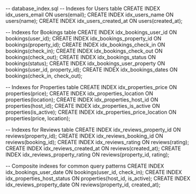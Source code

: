 -- database_index.sql
-- Indexes for Users table
CREATE INDEX idx_users_email ON users(email);
CREATE INDEX idx_users_name ON users(name);
CREATE INDEX idx_users_created_at ON users(created_at);

-- Indexes for Bookings table
CREATE INDEX idx_bookings_user_id ON bookings(user_id);
CREATE INDEX idx_bookings_property_id ON bookings(property_id);
CREATE INDEX idx_bookings_check_in ON bookings(check_in);
CREATE INDEX idx_bookings_check_out ON bookings(check_out);
CREATE INDEX idx_bookings_status ON bookings(status);
CREATE INDEX idx_bookings_user_property ON bookings(user_id, property_id);
CREATE INDEX idx_bookings_dates ON bookings(check_in, check_out);

-- Indexes for Properties table
CREATE INDEX idx_properties_price ON properties(price);
CREATE INDEX idx_properties_location ON properties(location);
CREATE INDEX idx_properties_host_id ON properties(host_id);
CREATE INDEX idx_properties_is_active ON properties(is_active);
CREATE INDEX idx_properties_price_location ON properties(price, location);

-- Indexes for Reviews table
CREATE INDEX idx_reviews_property_id ON reviews(property_id);
CREATE INDEX idx_reviews_booking_id ON reviews(booking_id);
CREATE INDEX idx_reviews_rating ON reviews(rating);
CREATE INDEX idx_reviews_created_at ON reviews(created_at);
CREATE INDEX idx_reviews_property_rating ON reviews(property_id, rating);

-- Composite indexes for common query patterns
CREATE INDEX idx_bookings_user_date ON bookings(user_id, check_in);
CREATE INDEX idx_properties_host_status ON properties(host_id, is_active);
CREATE INDEX idx_reviews_property_date ON reviews(property_id, created_at);